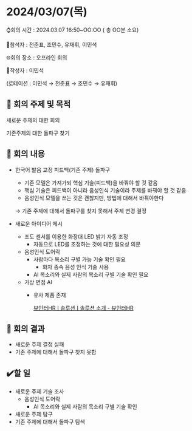 # 2024/03/07(목)

⌚회의 시간 : 2024.03.07 16:50~OO:OO ( 총 OO분 소요)

👤참석자 : 전준표, 조민수, 유재휘, 이민석

🌐회의 장소 : 오프라인 회의

📝작성자 :  이민석

(로테이션 : 이민석 → 전준표 → 조민수 → 유재휘)

## 🔳 **회의 주제 및 목적**

새로운 주제의 대한 회의

기존주제의 대한 돌파구 찾기

## 🔳 **회의 내용**

- 한국어 발음 교정 피드백(기존 주제) 돌파구
    - 기존 모델은 가져가되 핵심 기술(피드백)을 바꿔야 할 것 같음
    - 핵심 기술은 피드백이 아니라 음성인식 기술이라 주제를 바꿔야 할 것 같음
    - 음성인식 모델을 쓰는 것은 괜찮지만, 방법에 대해서 바꿔야한다
    
    → 기존 주제에 대해서 돌파구를 찾지 못해서 주제 변경 결정
    
- 새로운 아이디어 제시
    - 조도 센서를 이용한 화장대 LED 밝기 자동 조정
        - 자동으로 LED를 조정하는 것에 대한 필요성 의문
    - 음성인식 도어락
        - 사람마다 목소리 구별 가능 기술 확인 필요
            - 화자 종속 음성 인식 기술 사용
        - AI 목소리와 실제 사람의 목소리 구별 기술 확인 필요
    - 가상 면접 AI
        - 유사 제품 존재
            
            [뷰인터HRㅣ솔루션ㅣ솔루션 소개 - 뷰인터HR](https://viewinterhr.com/solution/?utm_source=Google_sa&utm_medium=cpc&utm_campaign=mo&utm_content=면접&utm_term=면접&utm_term=면접&utm_campaign=검색광고_MO&utm_source=adwords&utm_medium=ppc&hsa_acc=7386439546&hsa_cam=21053359086&hsa_grp=162453614794&hsa_ad=692238998393&hsa_src=g&hsa_tgt=kwd-5316166314&hsa_kw=면접&hsa_mt=b&hsa_net=adwords&hsa_ver=3&gad_source=1&gclid=CjwKCAiA6KWvBhAREiwAFPZM7mMuKwIB0L0DV4kQU6RJBSD_sAtSQ4HGmv8_-yiiWjIAmFyzg_ugKRoCr4sQAvD_BwE)
            

## 🔳 **회의 결과**

- 새로운 주제 결정 실패
- 기존 주제에 대해서 돌파구 찾지 못함

## ✔️할 일

- 새로운 주제 기술 조사
    - 음성인식 도어락
        - AI 목소리와 실제 사람의 목소리 구별 기술 확인
- 새로운 주제 탐구
- 기존 주제에 대해서 돌파구 탐색